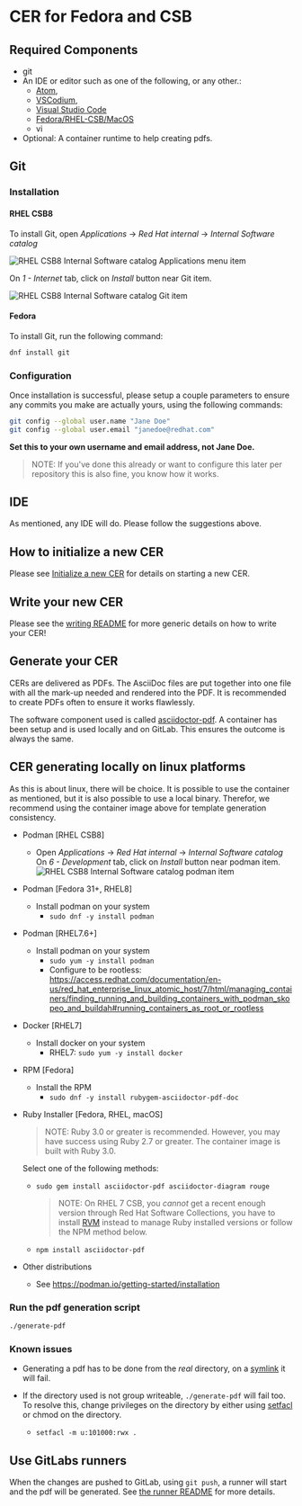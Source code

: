 # CER for Fedora and CSB

## Required Components

- git
- An IDE or editor such as one of the following, or any other.:
  - [Atom](http://atom.io/),
  - [VSCodium](https://vscodium.com/),
  - [Visual Studio Code](https://code.visualstudio.com/)
  - [Fedora/RHEL-CSB/MacOS](https://sanctum.geek.nz/arabesque/unix-as-ide-introduction/)
  - vi
- Optional: A container runtime to help creating pdfs.

## Git

### Installation

#### RHEL CSB8

To install Git, open *Applications* -> *Red Hat internal* -> *Internal Software catalog*

![RHEL CSB8 Internal Software catalog Applications menu item](images/Readme/linux-csb8-internal-software-catalog.png)

On *1 - Internet* tab, click on *Install* button near Git item.

![RHEL CSB8 Internal Software catalog Git item](images/Readme/linux-csb8-internal-software-catalog-git.png)

#### Fedora

To install Git, run the following command:

```bash
dnf install git
```

### Configuration

Once installation is successful, please setup a couple parameters to ensure any commits you make are actually yours, using the following commands:

```bash
git config --global user.name "Jane Doe"
git config --global user.email "janedoe@redhat.com"
```

**Set this to your own username and email address, not Jane Doe.**

> NOTE: If you've done this already or want to configure this later per repository this is also fine, you know how it works.

## IDE

As mentioned, any IDE will do. Please follow the suggestions above.

## How to initialize a new CER

Please see [Initialize a new CER](README-initialize-a-new-CER.md) for details on starting a new CER.

## Write your new CER

Please see the [writing README](README-writing.md) for more generic details on how to write your CER!

## Generate your CER

CERs are delivered as PDFs. The AsciiDoc files are put together into one file with all the mark-up needed and rendered into the PDF. It is recommended to create PDFs often to ensure it works flawlessly.

The software component used is called [asciidoctor-pdf](https://asciidoctor.org/docs/asciidoctor-pdf/). A container has been setup and is used locally and on GitLab. This ensures the outcome is always the same.

## CER generating locally on linux platforms

As this is about linux, there will be choice. It is possible to use the container as mentioned, but it is also possible to use a local binary. Therefor, we recommend using the container image above for template generation consistency.

- Podman [RHEL CSB8]
  - Open *Applications* -> *Red Hat internal* -> *Internal Software catalog*
     On *6 - Development* tab, click on *Install* button near podman item.
     ![RHEL CSB8 Internal Software catalog podman item](images/Readme/linux-csb8-internal-software-catalog-podman.png)

- Podman [Fedora 31+, RHEL8]
  - Install podman on your system
    - `sudo dnf -y install podman`

- Podman [RHEL7.6+]
  - Install podman on your system
    - `sudo yum -y install podman`
    - Configure to be rootless: <https://access.redhat.com/documentation/en-us/red_hat_enterprise_linux_atomic_host/7/html/managing_containers/finding_running_and_building_containers_with_podman_skopeo_and_buildah#running_containers_as_root_or_rootless>

- Docker [RHEL7]
  - Install docker on your system
    - RHEL7: `sudo yum -y install docker`

- RPM [Fedora]
  - Install the RPM
    - `sudo dnf -y install rubygem-asciidoctor-pdf-doc`

- Ruby Installer [Fedora, RHEL, macOS]  

    > NOTE: Ruby 3.0 or greater is recommended. However, you may have success using Ruby 2.7 or greater. The container image is built with Ruby 3.0.

  Select one of the following methods:  

  - `sudo gem install asciidoctor-pdf asciidoctor-diagram rouge`

    > NOTE: On RHEL 7 CSB, you *cannot* get a recent enough version through Red Hat Software Collections, you have to install [RVM](https://rvm.io) instead to manage Ruby installed versions or follow the NPM method below.

  - `npm install asciidoctor-pdf`

- Other distributions
  - See <https://podman.io/getting-started/installation>

### Run the pdf generation script

```bash
./generate-pdf
```

### Known issues

- Generating a pdf has to be done from the *real* directory, on a [symlink](https://gitlab.consulting.redhat.com/customer-success/consulting-engagement-reports/cer-template/-/issues/132) it will fail.

- If the directory used is not group writeable, `./generate-pdf` will fail too. To resolve this, change privileges on the directory by either using [setfacl](https://gitlab.consulting.redhat.com/customer-success/consulting-engagement-reports/-/issues/129#note_105410) or chmod on the directory.
  - `setfacl -m u:101000:rwx .`

## Use GitLabs runners

When the changes are pushed to GitLab, using `git push`, a runner will start and the pdf will be generated. See [the runner README](README-runner.md) for more details.
